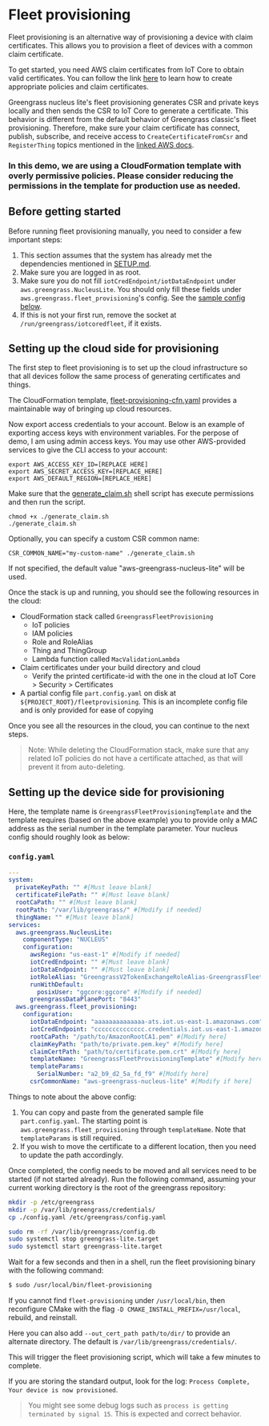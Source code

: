 # Fleet provisioning

Fleet provisioning is an alternative way of provisioning a device with claim
certificates. This allows you to provision a fleet of devices with a common
claim certificate.

To get started, you need AWS claim certificates from IoT Core to obtain valid
certificates. You can follow the link
[here](https://docs.aws.amazon.com/greengrass/v2/developerguide/fleet-provisioning-setup.html)
to learn how to create appropriate policies and claim certificates.

Greengrass nucleus lite's fleet provisioning generates CSR and private keys
locally and then sends the CSR to IoT Core to generate a certificate. This
behavior is different from the default behavior of Greengrass classic's fleet
provisioning. Therefore, make sure your claim certificate has connect, publish,
subscribe, and receive access to `CreateCertificateFromCsr` and `RegisterThing`
topics mentioned in the
[linked AWS docs](https://docs.aws.amazon.com/iot/latest/developerguide/fleet-provision-api.html).

### In this demo, we are using a CloudFormation template with overly permissive policies. Please consider reducing the permissions in the template for production use as needed.

## Before getting started

Before running fleet provisioning manually, you need to consider a few important
steps:

1. This section assumes that the system has already met the dependencies
   mentioned in [SETUP.md](../SETUP.md#dependencies).
2. Make sure you are logged in as root.
3. Make sure you do not fill `iotCredEndpoint/iotDataEndpoint` under
   `aws.greengrass.NucleusLite`. You should only fill these fields under
   `aws.greengrass.fleet_provisioning`'s config. See the
   [sample config below](#configyaml).
4. If this is not your first run, remove the socket at
   `/run/greengrass/iotcoredfleet`, if it exists.

## Setting up the cloud side for provisioning

The first step to fleet provisioning is to set up the cloud infrastructure so
that all devices follow the same process of generating certificates and things.

The CloudFormation template,
[fleet-provisioning-cfn.yaml](./fleet-provisioning-cfn.yaml) provides a
maintainable way of bringing up cloud resources.

Now export access credentials to your account. Below is an example of exporting
access keys with environment variables. For the perpose of demo, I am using
admin access keys. You may use other AWS-provided services to give the CLI
access to your account:

```
export AWS_ACCESS_KEY_ID=[REPLACE HERE]
export AWS_SECRET_ACCESS_KEY=[REPLACE_HERE]
export AWS_DEFAULT_REGION=[REPLACE_HERE]
```

Make sure that the [generate_claim.sh](./generate_claim.sh) shell script has
execute permissions and then run the script.

```
chmod +x ./generate_claim.sh
./generate_claim.sh
```

Optionally, you can specify a custom CSR common name:

```
CSR_COMMON_NAME="my-custom-name" ./generate_claim.sh
```

If not specified, the default value "aws-greengrass-nucleus-lite" will be used.

Once the stack is up and running, you should see the following resources in the
cloud:

- CloudFormation stack called `GreengrassFleetProvisioning`
  - IoT policies
  - IAM policies
  - Role and RoleAlias
  - Thing and ThingGroup
  - Lambda function called `MacValidationLambda`
- Claim certificates under your build directory and cloud
  - Verify the printed certificate-id with the one in the cloud at IoT Core >
    Security > Certificates
- A partial config file `part.config.yaml` on disk at
  `${PROJECT_ROOT}/fleetprovisioning`. This is an incomplete config file and is
  only provided for ease of copying

Once you see all the resources in the cloud, you can continue to the next steps.

> Note: While deleting the CloudFormation stack, make sure that any related IoT
> policies do not have a certificate attached, as that will prevent it from
> auto-deleting.

## Setting up the device side for provisioning

Here, the template name is `GreengrassFleetProvisioningTemplate` and the
template requires (based on the above example) you to provide only a MAC address
as the serial number in the template parameter. Your nucleus config should
roughly look as below:

### `config.yaml`

```yaml
---
system:
  privateKeyPath: "" #[Must leave blank]
  certificateFilePath: "" #[Must leave blank]
  rootCaPath: "" #[Must leave blank]
  rootPath: "/var/lib/greengrass/" #[Modify if needed]
  thingName: "" #[Must leave blank]
services:
  aws.greengrass.NucleusLite:
    componentType: "NUCLEUS"
    configuration:
      awsRegion: "us-east-1" #[Modify if needed]
      iotCredEndpoint: "" #[Must leave blank]
      iotDataEndpoint: "" #[Must leave blank]
      iotRoleAlias: "GreengrassV2TokenExchangeRoleAlias-GreengrassFleetProvisioning" #[Modify if needed]
      runWithDefault:
        posixUser: "ggcore:ggcore" #[Modify if needed]
      greengrassDataPlanePort: "8443"
  aws.greengrass.fleet_provisioning:
    configuration:
      iotDataEndpoint: "aaaaaaaaaaaaaa-ats.iot.us-east-1.amazonaws.com" #[Modify here]
      iotCredEndpoint: "cccccccccccccc.credentials.iot.us-east-1.amazonaws.com" #[Modify here]
      rootCaPath: "/path/to/AmazonRootCA1.pem" #[Modify here]
      claimKeyPath: "path/to/private.pem.key" #[Modify here]
      claimCertPath: "path/to/certificate.pem.crt" #[Modify here]
      templateName: "GreengrassFleetProvisioningTemplate" #[Modify here]
      templateParams:
        SerialNumber: "a2_b9_d2_5a_fd_f9" #[Modify here]
      csrCommonName: "aws-greengrass-nucleus-lite" #[Modify if here]
```

Things to note about the above config:

1. You can copy and paste from the generated sample file `part.config.yaml`. The
   starting point is `aws.greengrass.fleet_provisioning` through `templateName`.
   Note that `templateParams` is still required.
2. If you wish to move the certificate to a different location, then you need to
   update the path accordingly.

Once completed, the config needs to be moved and all services need to be started
(if not started already). Run the following command, assuming your current
working directory is the root of the greengrass repository:

```sh
mkdir -p /etc/greengrass
mkdir -p /var/lib/greengrass/credentials/
cp ./config.yaml /etc/greengrass/config.yaml

sudo rm -rf /var/lib/greengrass/config.db
sudo systemctl stop greengrass-lite.target
sudo systemctl start greengrass-lite.target
```

Wait for a few seconds and then in a shell, run the fleet provisioning binary
with the following command:

```sh
$ sudo /usr/local/bin/fleet-provisioning
```

If you cannot find `fleet-provisioning` under `/usr/local/bin`, then reconfigure
CMake with the flag `-D CMAKE_INSTALL_PREFIX=/usr/local`, rebuild, and
reinstall.

Here you can also add `--out_cert_path path/to/dir/` to provide an alternate
directory. The default is `/var/lib/greengrass/credentials/`.

This will trigger the fleet provisioning script, which will take a few minutes
to complete.

If you are storing the standard output, look for the log:
`Process Complete, Your device is now provisioned`.

> You might see some debug logs such as
> `process is getting terminated by signal 15`. This is expected and correct
> behavior.
